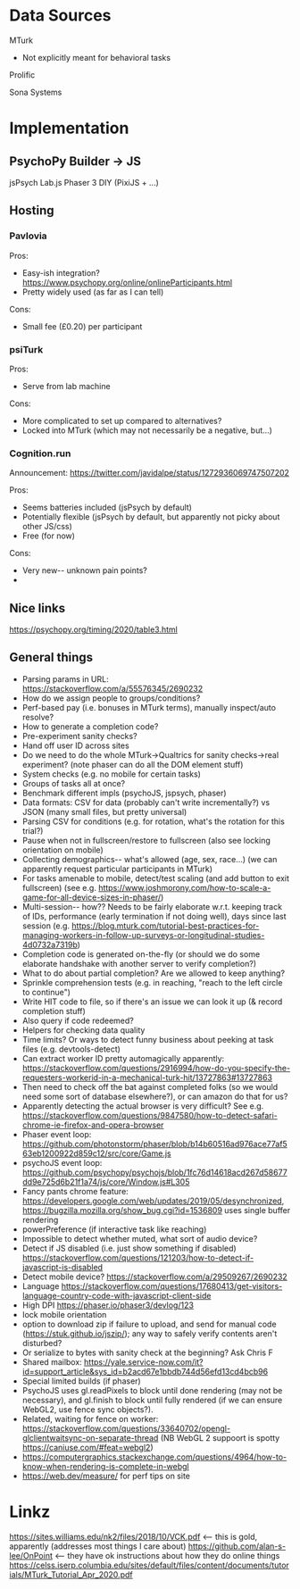# Data Sources
MTurk
 - Not explicitly meant for behavioral tasks

Prolific

Sona Systems


# Implementation
PsychoPy Builder -> JS
 - 
jsPsych
Lab.js
Phaser 3
DIY (PixiJS + ...)


## Hosting
### Pavlovia
Pros:
 - Easy-ish integration? https://www.psychopy.org/online/onlineParticipants.html
 - Pretty widely used (as far as I can tell)

Cons:
 - Small fee (£0.20) per participant

### psiTurk
Pros:
 - Serve from lab machine

Cons:
 - More complicated to set up compared to alternatives?
 - Locked into MTurk (which may not necessarily be a negative, but...)


### Cognition.run
Announcement: https://twitter.com/javidalpe/status/1272936069747507202

Pros:
 - Seems batteries included (jsPsych by default)
 - Potentially flexible (jsPsych by default, but apparently not picky about other JS/css)
 - Free (for now)

Cons:
 - Very new-- unknown pain points?
 - 

## Nice links
https://psychopy.org/timing/2020/table3.html


## General things

 - Parsing params in URL: https://stackoverflow.com/a/55576345/2690232
 - How do we assign people to groups/conditions?
 - Perf-based pay (i.e. bonuses in MTurk terms), manually inspect/auto resolve?
 - How to generate a completion code?
 - Pre-experiment sanity checks?
 - Hand off user ID across sites
 - Do we need to do the whole MTurk->Qualtrics for sanity checks->real experiment? (note phaser can do all the DOM element stuff)
 - System checks (e.g. no mobile for certain tasks)
 - Groups of tasks all at once?
 - Benchmark different impls (psychoJS, jspsych, phaser)
 - Data formats: CSV for data (probably can't write incrementally?) vs JSON (many small files, but pretty universal)
 - Parsing CSV for conditions (e.g. for rotation, what's the rotation for this trial?)
 - Pause when not in fullscreen/restore to fullscreen (also see locking orientation on mobile)
 - Collecting demographics-- what's allowed (age, sex, race...) (we can apparently request particular participants in MTurk)
 - For tasks amenable to mobile, detect/test scaling (and add button to exit fullscreen) (see e.g. https://www.joshmorony.com/how-to-scale-a-game-for-all-device-sizes-in-phaser/)
 - Multi-session-- how?? Needs to be fairly elaborate w.r.t. keeping track of IDs, performance (early termination if not doing well), days since last session (e.g. https://blog.mturk.com/tutorial-best-practices-for-managing-workers-in-follow-up-surveys-or-longitudinal-studies-4d0732a7319b)
 - Completion code is generated on-the-fly (or should we do some elaborate handshake with another server to verify completion?)
 - What to do about partial completion? Are we allowed to keep anything?
 - Sprinkle comprehension tests (e.g. in reaching, "reach to the left circle to continue")
 - Write HIT code to file, so if there's an issue we can look it up (& record completion stuff)
 - Also query if code redeemed?
 - Helpers for checking data quality
 - Time limits? Or ways to detect funny business about peeking at task files (e.g. devtools-detect)
 - Can extract worker ID pretty automagically apparently: https://stackoverflow.com/questions/2916994/how-do-you-specify-the-requesters-workerid-in-a-mechanical-turk-hit/13727863#13727863
 - Then need to check off the bat against completed folks (so we would need some sort of database elsewhere?), or can amazon do that for us?
 - Apparently detecting the actual browser is very difficult? See e.g. https://stackoverflow.com/questions/9847580/how-to-detect-safari-chrome-ie-firefox-and-opera-browser
 - Phaser event loop: https://github.com/photonstorm/phaser/blob/b14b60516ad976ace77af563eb1200922d859c12/src/core/Game.js
 - psychoJS event loop: https://github.com/psychopy/psychojs/blob/1fc76d14618acd267d58677dd9e725d6b21f1a74/js/core/Window.js#L305
 - Fancy pants chrome feature: https://developers.google.com/web/updates/2019/05/desynchronized, https://bugzilla.mozilla.org/show_bug.cgi?id=1536809
   uses single buffer rendering
 - powerPreference (if interactive task like reaching)
 - Impossible to detect whether muted, what sort of audio device?
 - Detect if JS disabled (i.e. just show something if disabled) https://stackoverflow.com/questions/121203/how-to-detect-if-javascript-is-disabled
 - Detect mobile device? https://stackoverflow.com/a/29509267/2690232
 - Language https://stackoverflow.com/questions/17680413/get-visitors-language-country-code-with-javascript-client-side
 - High DPI https://phaser.io/phaser3/devlog/123
 - lock mobile orientation
 - option to download zip if failure to upload, and send for manual code (https://stuk.github.io/jszip/); any way to safely verify contents aren't disturbed?
 - Or serialize to bytes with sanity check at the beginning? Ask Chris F
 - Shared mailbox: https://yale.service-now.com/it?id=support_article&sys_id=b2acd67e1bbdb744d56efd13cd4bcb96
 - Special limited builds (if phaser)
 - PsychoJS uses gl.readPixels to block until done rendering (may not be necessary), and gl.finish to block until fully rendered (if we can ensure WebGL2, use fence sync objects?). 
 - Related, waiting for fence on worker: https://stackoverflow.com/questions/33640702/opengl-glclientwaitsync-on-separate-thread (NB WebGL 2 suppoort is spotty https://caniuse.com/#feat=webgl2)
 - https://computergraphics.stackexchange.com/questions/4964/how-to-know-when-rendering-is-complete-in-webgl
 - https://web.dev/measure/ for perf tips on site

# Linkz
https://sites.williams.edu/nk2/files/2018/10/VCK.pdf <-- this is gold, apparently (addresses most things I care about)
https://github.com/alan-s-lee/OnPoint <-- they have ok instructions about how they do online things
https://celss.iserp.columbia.edu/sites/default/files/content/documents/tutorials/MTurk_Tutorial_Apr_2020.pdf
